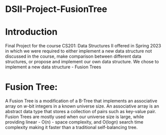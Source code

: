 # DSII-Project-FusionTree

# Introduction
Final Project for the course CS201: Data Structures II offered in Spring 2023 in which we were required to either implement a new data structure not discussed in the course, make comparison between different data structures, or propose and implement our own data structure. We chose to implement a new data structure - Fusion Trees

# Fusion Tree:
A Fusion Tree is a modification of a B-Tree that implements an associative array on $w$-bit integers in a known universe size. An associative array is an abstract data type that stores a collection of pairs such as key-value pair. Fusion Trees are mostly used when our universe size is large, while providing linear - O(n) - space complexity, and O(logn) search time complexity making it faster than a traditional self-balancing tree.
